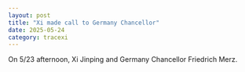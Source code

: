 ```yaml
---
layout: post
title: "Xi made call to Germany Chancellor"
date: 2025-05-24
category: tracexi
---
```


On 5/23 afternoon, Xi Jinping and Germany Chancellor Friedrich Merz.